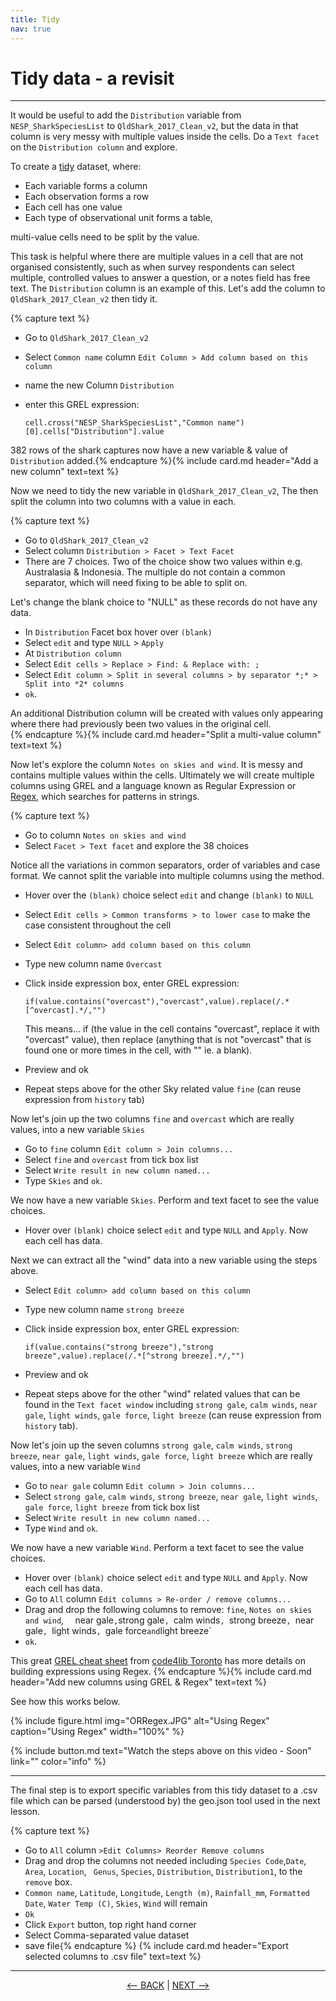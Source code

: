 ```yaml
---
title: Tidy
nav: true
---
```


# Tidy data - a revisit 

-----

It would be useful to add the `Distribution` variable from `NESP_SharkSpeciesList` to `QldShark_2017_Clean_v2`, but the data in that column is very messy with multiple values inside the cells. Do a `Text facet` on the `Distribution column` and explore.

To create a [tidy](https://cran.r-project.org/web/packages/tidyr/vignettes/tidy-data.html) dataset, where:
- Each variable forms a column
- Each observation forms a row
- Each cell has one value
- Each type of observational unit forms a table,

multi-value cells need to be split by the value.

This task is helpful where there are multiple values in a cell that are not organised consistently, such as when survey respondents can select multiple, controlled values to answer a question, or a notes field has free text.  The `Distribution`  column is an example of this. Let's add the column to `QldShark_2017_Clean_v2` then tidy it.

{% capture text %}
- Go to `QldShark_2017_Clean_v2`
- Select `Common name`  column `Edit Column > Add column based on this column`
- name the new Column `Distribution`
- enter this GREL expression:

  `cell.cross("NESP_SharkSpeciesList","Common name")[0].cells["Distribution"].value`

382 rows of the shark captures now have a new variable & value of `Distribution` added.{% endcapture %}{% include card.md header="Add a new column" text=text %}

Now we need to tidy the new variable in `QldShark_2017_Clean_v2`, The then split the column into two columns with a value in each.

{% capture text %}
- Go to `QldShark_2017_Clean_v2`
- Select column  `Distribution > Facet > Text Facet`
- There are 7 choices. Two of the choice show two values within e.g. Australasia & Indonesia. The multiple do not contain a common separator, which will need fixing to be able to split on.

Let's change the blank choice to "NULL" as these records do not have any data.
- In `Distribution` Facet box hover over `(blank)`
- Select `edit` and type `NULL` > `Apply`
- At `Distribution column` 
- Select `Edit cells > Replace > Find: & Replace with: ;`
- Select `Edit column > Split in several columns > by separator *;* > Split into *2* columns`
- `ok`.
 
 An additional Distribution column will be created with values only appearing where there had previously been two values in the original cell.  
{% endcapture %}{% include card.md header="Split a multi-value column" text=text %}

Now let's explore the column `Notes on skies and wind`. It is messy and contains multiple values within the cells. Ultimately we will create multiple columns using GREL and a language known as Regular Expression or [Regex](https://en.wikipedia.org/wiki/Regular_expression), which searches for patterns in strings.  

{% capture text %}
- Go to column `Notes on skies and wind`
- Select `Facet > Text facet` and explore the 38 choices

Notice all the variations in common separators, order of variables and case format. We cannot split the variable into multiple columns using the method.
- Hover over the `(blank)` choice select `edit` and change `(blank)` to `NULL`
- Select `Edit cells > Common transforms > to lower case` to make the case consistent throughout the cell
- Select `Edit column> add column based on this column`
- Type new column name  `Overcast`
- Click inside expression box, enter GREL expression:
    
    `if(value.contains("overcast"),"overcast",value).replace(/.*[^overcast].*/,"")`
    
    This means...
    if (the value in the cell contains "overcast", replace it with "overcast" value), then replace (anything that is not "overcast" that is found one or more times in the cell, with "" ie. a blank).
    
- Preview and ok
- Repeat steps above for the other Sky related value `fine` (can reuse expression from  `history`  tab)

Now let's join up the two columns `fine` and `overcast` which are really values, into a new variable `Skies`
- Go to `fine` column `Edit column > Join columns...`
- Select `fine` and `overcast` from tick box list
- Select `Write result in new column named...`
- Type `Skies` and `ok`.

We now have a new variable `Skies`. Perform and text facet to see the value choices.
- Hover over `(blank)` choice select `edit` and type `NULL` and `Apply`. Now each cell has data.

Next we can extract all the "wind" data into a new variable using the steps above.

- Select `Edit column> add column based on this column`
- Type new column name  `strong breeze`
- Click inside expression box, enter GREL expression:
    
    `if(value.contains("strong breeze"),"strong breeze",value).replace(/.*[^strong breeze].*/,"")`
- Preview and ok
- Repeat steps above for the other "wind" related values that can be found in the `Text facet window` including `strong gale`, `calm winds`, `near gale`, `light winds`, `gale force`, `light breeze`  (can reuse expression from  `history`  tab).

Now let's join up the seven columns `strong gale`, `calm winds`, `strong breeze`, `near gale`, `light winds`, `gale force`, `light breeze` which are really values, into a new variable `Wind`
- Go to `near gale` column `Edit column > Join columns...`
- Select `strong gale`, `calm winds`, `strong breeze`, `near gale`, `light winds`, `gale force`, `light breeze` from tick box list
- Select `Write result in new column named...` 
- Type `Wind` and `ok`.

We now have a new variable `Wind`. Perform a text facet to see the value choices.
- Hover over `(blank)` choice select `edit` and type `NULL` and `Apply`. Now each cell has data.
- Go to `All` column `Edit columns > Re-order / remove columns...`
- Drag and drop the following columns to remove: `fine`, `Notes on skies and wind`, `  `near gale`,`strong gale`, `calm winds`, `strong breeze`, `near gale`, `light winds`, `gale force` and `light breeze`
- `ok`.

This great [GREL cheat sheet](https://code4libtoronto.github.io/2018-10-12-access/GoogleRefineCheatSheets.pdf) from [code4lib Toronto](https://code4libtoronto.github.io/) has more details on building expressions using Regex.
{% endcapture %}{% include card.md header="Add new columns using GREL & Regex" text=text %}

See how this works below.

{% include figure.html img="ORRegex.JPG" alt="Using Regex" caption="Using Regex" width="100%" %}

{% include button.md text="Watch the steps above on this video - Soon" link="" color="info" %}

------

The final step is to export specific variables from this tidy dataset to a .csv file which can be parsed (understood by) the geo.json tool used in the next lesson.

{% capture text %}
- Go to  `All` column  `>Edit Columns> Reorder Remove columns`
- Drag and drop the columns not needed including `Species Code`,`Date`, `Area`, `Location`, ` Genus`, `Species`, `Distribution`, `Distribution1`,  to the `remove` box.
- `Common name`, `Latitude`, `Longitude`, `Length (m)`, `Rainfall_mm`, `Formatted Date`, `Water Temp (C)`, `Skies`, `Wind`  will remain
- `Ok`
- Click `Export` button, top right hand corner
- Select Comma-separated value dataset
- save file{% endcapture %} {% include card.md header="Export selected columns to .csv file" text=text %}

----

<p align="center">
  <a href="https://griffithunilibrary.github.io/advanced-data-wrangle/content/4-lesson.html"><-- BACK</a> |
  <a href="https://griffithunilibrary.github.io/advanced-data-wrangle/content/6-lesson.html">NEXT --></a>
</p>


